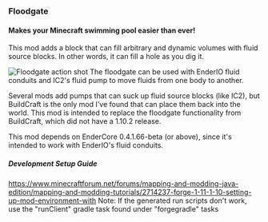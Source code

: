 ### Floodgate
#### Makes your Minecraft swimming pool easier than ever!

This mod adds a block that can fill arbitrary and dynamic volumes with fluid source blocks. In other words, it can fill a hole as you dig it.

![Floodgate action shot](https://user-images.githubusercontent.com/6571896/34102964-fb1b13c8-e3b8-11e7-9d8b-0d04249f49f8.PNG)
The floodgate can be used with EnderIO fluid conduits and IC2's fluid pump to move fluids from one body to another.

Several mods add pumps that can suck up fluid source blocks (like IC2), but BuildCraft is the only mod I've found that can place them back into the world. This mod is intended to replace the floodgate functionality from BuildCraft, which did not have a 1.10.2 release.

This mod depends on EnderCore 0.4.1.66-beta (or above), since it's intended to work with EnderIO's fluid conduits.

##### Development Setup Guide
https://www.minecraftforum.net/forums/mapping-and-modding-java-edition/mapping-and-modding-tutorials/2714237-forge-1-11-1-10-setting-up-mod-environment-with
Note: If the generated run scripts don't work, use the "runClient" gradle task found under "forgegradle" tasks
